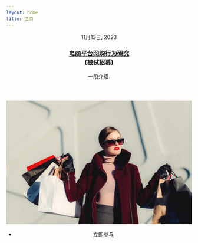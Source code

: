 ```yaml
---
layout: home
title: 主页
---
```


<article class="post featured">
        <header class="major">
                <span class="date">11月13日, 2023</span>
                <h3><a href="#">电商平台网购行为研究<br />
                        (被试招募)</a></h3>
                <p>一段介绍.</p>
        </header>
        <center>
            <a href="#" class="image main"><img src="assets/images/shop-add.jpg" alt="" style="width: 1000px;"/></a>
            <ul class="actions">
                <li><a href="#" class="button big">立即参与</a></li>
            </ul>
        </center>
</article>
